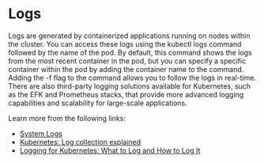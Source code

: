 # Logs

Logs are generated by containerized applications running on nodes within the cluster. You can access these logs using the kubectl logs command followed by the name of the pod. By default, this command shows the logs from the most recent container in the pod, but you can specify a specific container within the pod by adding the container name to the command. Adding the -f flag to the command allows you to follow the logs in real-time. There are also third-party logging solutions available for Kubernetes, such as the EFK and Prometheus stacks, that provide more advanced logging capabilities and scalability for large-scale applications.

Learn more from the following links:

- [System Logs](https://kubernetes.io/docs/concepts/cluster-administration/system-logs/)
- [Kubernetes: Log collection explained](https://www.youtube.com/watch?v=6kmHvXdAzIM)
- [Logging for Kubernetes: What to Log and How to Log It](https://thenewstack.io/logging-for-kubernetes-what-to-log-and-how-to-log-it/)
